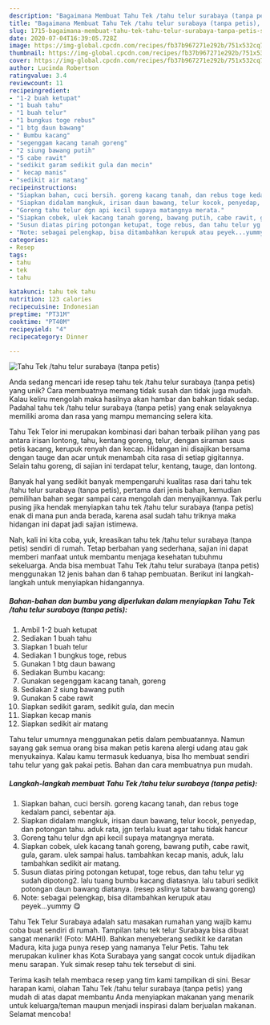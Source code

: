```yaml
---
description: "Bagaimana Membuat Tahu Tek /tahu telur surabaya (tanpa petis), Sempurna"
title: "Bagaimana Membuat Tahu Tek /tahu telur surabaya (tanpa petis), Sempurna"
slug: 1715-bagaimana-membuat-tahu-tek-tahu-telur-surabaya-tanpa-petis-sempurna
date: 2020-07-04T16:39:05.728Z
image: https://img-global.cpcdn.com/recipes/fb37b967271e292b/751x532cq70/tahu-tek-tahu-telur-surabaya-tanpa-petis-foto-resep-utama.jpg
thumbnail: https://img-global.cpcdn.com/recipes/fb37b967271e292b/751x532cq70/tahu-tek-tahu-telur-surabaya-tanpa-petis-foto-resep-utama.jpg
cover: https://img-global.cpcdn.com/recipes/fb37b967271e292b/751x532cq70/tahu-tek-tahu-telur-surabaya-tanpa-petis-foto-resep-utama.jpg
author: Lucinda Robertson
ratingvalue: 3.4
reviewcount: 11
recipeingredient:
- "1-2 buah ketupat"
- "1 buah tahu"
- "1 buah telur"
- "1 bungkus toge rebus"
- "1 btg daun bawang"
- " Bumbu kacang"
- "segenggam kacang tanah goreng"
- "2 siung bawang putih"
- "5 cabe rawit"
- "sedikit garam sedikit gula dan mecin"
- " kecap manis"
- "sedikit air matang"
recipeinstructions:
- "Siapkan bahan, cuci bersih. goreng kacang tanah, dan rebus toge kedalam panci, sebentar aja."
- "Siapkan didalam mangkuk, irisan daun bawang, telur kocok, penyedap, dan potongan tahu. aduk rata, jgn terlalu kuat agar tahu tidak hancur"
- "Goreng tahu telur dgn api kecil supaya matangnya merata."
- "Siapkan cobek, ulek kacang tanah goreng, bawang putih, cabe rawit, gula, garam. ulek sampai halus. tambahkan kecap manis, aduk, lalu tambahkan sedikit air matang."
- "Susun diatas piring potongan ketupat, toge rebus, dan tahu telur yg sudah dipotong2. lalu tuang bumbu kacang diatasnya. lalu taburi sedikit potongan daun bawang diatanya. (resep aslinya tabur bawang goreng)"
- "Note: sebagai pelengkap, bisa ditambahkan kerupuk atau peyek...yummy 😋"
categories:
- Resep
tags:
- tahu
- tek
- tahu

katakunci: tahu tek tahu 
nutrition: 123 calories
recipecuisine: Indonesian
preptime: "PT31M"
cooktime: "PT40M"
recipeyield: "4"
recipecategory: Dinner

---
```



![Tahu Tek /tahu telur surabaya (tanpa petis)](https://img-global.cpcdn.com/recipes/fb37b967271e292b/751x532cq70/tahu-tek-tahu-telur-surabaya-tanpa-petis-foto-resep-utama.jpg)

Anda sedang mencari ide resep tahu tek /tahu telur surabaya (tanpa petis) yang unik? Cara membuatnya memang tidak susah dan tidak juga mudah. Kalau keliru mengolah maka hasilnya akan hambar dan bahkan tidak sedap. Padahal tahu tek /tahu telur surabaya (tanpa petis) yang enak selayaknya memiliki aroma dan rasa yang mampu memancing selera kita.

Tahu Tek Telor ini merupakan kombinasi dari bahan terbaik pilihan yang pas antara irisan lontong, tahu, kentang goreng, telur, dengan siraman saus petis kacang, kerupuk renyah dan kecap. Hidangan ini disajikan bersama dengan tauge dan acar untuk menambah cita rasa di setiap gigitannya. Selain tahu goreng, di sajian ini terdapat telur, kentang, tauge, dan lontong.

Banyak hal yang sedikit banyak mempengaruhi kualitas rasa dari tahu tek /tahu telur surabaya (tanpa petis), pertama dari jenis bahan, kemudian pemilihan bahan segar sampai cara mengolah dan menyajikannya. Tak perlu pusing jika hendak menyiapkan tahu tek /tahu telur surabaya (tanpa petis) enak di mana pun anda berada, karena asal sudah tahu triknya maka hidangan ini dapat jadi sajian istimewa.


Nah, kali ini kita coba, yuk, kreasikan tahu tek /tahu telur surabaya (tanpa petis) sendiri di rumah. Tetap berbahan yang sederhana, sajian ini dapat memberi manfaat untuk membantu menjaga kesehatan tubuhmu sekeluarga. Anda bisa membuat Tahu Tek /tahu telur surabaya (tanpa petis) menggunakan 12 jenis bahan dan 6 tahap pembuatan. Berikut ini langkah-langkah untuk menyiapkan hidangannya.

<!--inarticleads1-->

##### Bahan-bahan dan bumbu yang diperlukan dalam menyiapkan Tahu Tek /tahu telur surabaya (tanpa petis):

1. Ambil 1-2 buah ketupat
1. Sediakan 1 buah tahu
1. Siapkan 1 buah telur
1. Sediakan 1 bungkus toge, rebus
1. Gunakan 1 btg daun bawang
1. Sediakan  Bumbu kacang:
1. Gunakan segenggam kacang tanah, goreng
1. Sediakan 2 siung bawang putih
1. Gunakan 5 cabe rawit
1. Siapkan sedikit garam, sedikit gula, dan mecin
1. Siapkan  kecap manis
1. Siapkan sedikit air matang


Tahu telur umumnya menggunakan petis dalam pembuatannya. Namun sayang gak semua orang bisa makan petis karena alergi udang atau gak menyukainya. Kalau kamu termasuk keduanya, bisa lho membuat sendiri tahu telur yang gak pakai petis. Bahan dan cara membuatnya pun mudah. 

<!--inarticleads2-->

##### Langkah-langkah membuat Tahu Tek /tahu telur surabaya (tanpa petis):

1. Siapkan bahan, cuci bersih. goreng kacang tanah, dan rebus toge kedalam panci, sebentar aja.
1. Siapkan didalam mangkuk, irisan daun bawang, telur kocok, penyedap, dan potongan tahu. aduk rata, jgn terlalu kuat agar tahu tidak hancur
1. Goreng tahu telur dgn api kecil supaya matangnya merata.
1. Siapkan cobek, ulek kacang tanah goreng, bawang putih, cabe rawit, gula, garam. ulek sampai halus. tambahkan kecap manis, aduk, lalu tambahkan sedikit air matang.
1. Susun diatas piring potongan ketupat, toge rebus, dan tahu telur yg sudah dipotong2. lalu tuang bumbu kacang diatasnya. lalu taburi sedikit potongan daun bawang diatanya. (resep aslinya tabur bawang goreng)
1. Note: sebagai pelengkap, bisa ditambahkan kerupuk atau peyek...yummy 😋


Tahu Tek Telur Surabaya adalah satu masakan rumahan yang wajib kamu coba buat sendiri di rumah. Tampilan tahu tek telur Surabaya bisa dibuat sangat menarik! (Foto: MAHI). Bahkan menyeberang sedikit ke daratan Madura, kita juga punya resep yang namanya Telur Petis. Tahu tek merupakan kuliner khas Kota Surabaya yang sangat cocok untuk dijadikan menu sarapan. Yuk simak resep tahu tek tersebut di sini. 

Terima kasih telah membaca resep yang tim kami tampilkan di sini. Besar harapan kami, olahan Tahu Tek /tahu telur surabaya (tanpa petis) yang mudah di atas dapat membantu Anda menyiapkan makanan yang menarik untuk keluarga/teman maupun menjadi inspirasi dalam berjualan makanan. Selamat mencoba!
